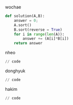wochae
```py
def solution(A,B):
    answer = 0;
    A.sort()
    B.sort(reverse = True)
    for i in range(len(A)):
        answer += (A[i]*B[i])
    return answer
```
nheo
```py
// code
```
donghyuk
```py
// code
```
hakim
```py
// code
```
